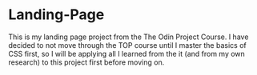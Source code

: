 # Landing-Page
This is my landing page project from the The Odin Project Course.
I have decided to not move through the TOP course until I master the basics of CSS first, so I will be applying all I learned from the it (and from my own research) to this project first before moving on.
